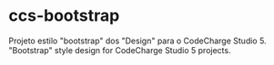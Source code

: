 ccs-bootstrap
=============

Projeto estilo "bootstrap" dos "Design" para o CodeCharge Studio 5.
"Bootstrap" style design for CodeCharge Studio 5 projects.

